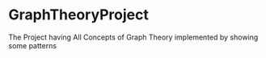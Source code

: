 # GraphTheoryProject
The Project having All Concepts of Graph Theory implemented by showing some patterns 
